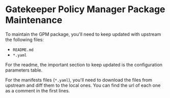 # Gatekeeper Policy Manager Package Maintenance

To maintain the GPM package, you'll need to keep updated with upstream the following files:

- `README.md`
- `*.yaml`

For the readme, the important section to keep updated is the configuration parameters table.

For the manifests files (`*.yaml`), you'll need to download the files from upstream and diff them to the local ones. You can find the url of each one as a comment in the first lines.
